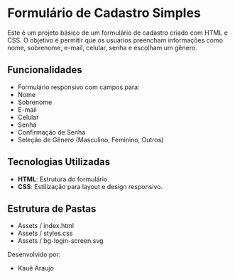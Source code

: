 # Formulário de Cadastro Simples

Este é um projeto básico de um formulário de cadastro criado com HTML e CSS. O objetivo é permitir que os usuários preencham informações como nome, sobrenome, e-mail, celular, senha e escolham um gênero.

## Funcionalidades
  - Formulário responsivo com campos para:
  - Nome
  - Sobrenome
  - E-mail
  - Celular
  - Senha
  - Confirmação de Senha
  - Seleção de Gênero (Masculino, Feminino, Outros)

## Tecnologias Utilizadas

- **HTML**: Estrutura do formulário.
- **CSS**: Estilização para layout e design responsivo.

## Estrutura de Pastas
  - Assets / index.html
  - Assets / styles.css
  - Assets / bg-login-screen.svg


Desenvolvido por: 
  - Kauê Araujo
